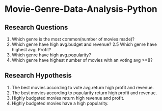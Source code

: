 # Movie-Genre-Data-Analysis-Python
## Research Questions
1. Which genre is the most common(number of movies made)?
2. Which genre have high avg.budget and revenue?
 2.5 Which genre have highest avg. Profit?
3. Which genre have high avg.popularity?
4. Which genre have highest number of movies with an voting avg >=8?
   
## Research Hypothesis

1. The best movies according to vote avg.return high profit and revenue.
2. The best movies according to popularity return high profit and revenue.
3. Highly budgeted movies return high revenue and profit.
4. Highly budgeted movies have a high popularity.
